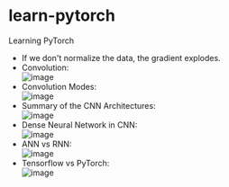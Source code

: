 # learn-pytorch
Learning PyTorch

* If we don't normalize the data, the gradient explodes.  
* Convolution:  
![image](https://user-images.githubusercontent.com/43791867/216344121-777ef28f-37e4-4f79-876d-b0b7da39298c.png)  
* Convolution Modes:  
![image](https://user-images.githubusercontent.com/43791867/216345697-020fd97c-471e-4cd7-8752-ee595ebc5f68.png)  
* Summary of the CNN Architectures:  
![image](https://user-images.githubusercontent.com/43791867/216543990-976d97ff-137a-4539-84b7-9fcc7f688e98.png)  
* Dense Neural Network in CNN:  
![image](https://user-images.githubusercontent.com/43791867/216544644-8584f666-11fd-4537-879c-d41f2dabb8b8.png)  
* ANN vs RNN:  
![image](https://user-images.githubusercontent.com/43791867/218069588-53ec52ca-02eb-44e9-a49d-f615e261f5fc.png)  
* Tensorflow vs PyTorch:  
![image](https://user-images.githubusercontent.com/43791867/220305389-e9aabd2d-0d8f-4b09-ace0-9140d1e2b63c.png)







